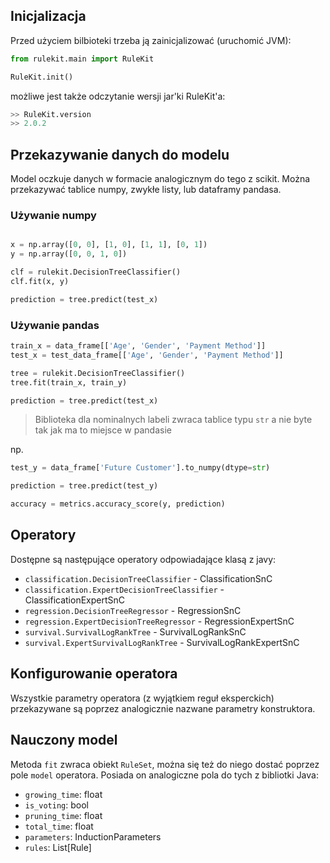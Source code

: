 ## Inicjalizacja

Przed użyciem bilbioteki trzeba ją zainicjalizować (uruchomić JVM):

```python
from rulekit.main import RuleKit

RuleKit.init()
```

możliwe jest także odczytanie wersji jar'ki RuleKit'a:

```python
>> RuleKit.version
>> 2.0.2
```

## Przekazywanie danych do modelu

Model oczkuje danych w formacie analogicznym do tego z scikit. Można przekazywać tablice numpy, zwykłe listy, lub dataframy pandasa. 

### Używanie numpy

```python

x = np.array([0, 0], [1, 0], [1, 1], [0, 1])
y = np.array([0, 0, 1, 0])

clf = rulekit.DecisionTreeClassifier()
clf.fit(x, y)

prediction = tree.predict(test_x)
```

### Używanie pandas

```python
train_x = data_frame[['Age', 'Gender', 'Payment Method']]
test_x = test_data_frame[['Age', 'Gender', 'Payment Method']]

tree = rulekit.DecisionTreeClassifier()
tree.fit(train_x, train_y)

prediction = tree.predict(test_x)
```

> Biblioteka dla nominalnych labeli zwraca tablice typu `str` a nie byte tak jak ma to miejsce w pandasie

np.
```python
test_y = data_frame['Future Customer'].to_numpy(dtype=str)

prediction = tree.predict(test_y)

accuracy = metrics.accuracy_score(y, prediction)
```

## Operatory

Dostępne są następujące operatory odpowiadające klasą z javy:
* `classification.DecisionTreeClassifier` - ClassificationSnC
* `classification.ExpertDecisionTreeClassifier` - ClassificationExpertSnC
* `regression.DecisionTreeRegressor` - RegressionSnC
* `regression.ExpertDecisionTreeRegressor` - RegressionExpertSnC
* `survival.SurvivalLogRankTree` - SurvivalLogRankSnC
* `survival.ExpertSurvivalLogRankTree` - SurvivalLogRankExpertSnC

## Konfigurowanie operatora

Wszystkie parametry operatora (z wyjątkiem reguł eksperckich) przekazywane są poprzez analogicznie nazwane parametry konstruktora.

## Nauczony model

Metoda `fit` zwraca obiekt `RuleSet`, można się też do niego dostać poprzez pole `model` operatora. Posiada on analogiczne pola do tych z bibliotki Java:
* `growing_time`: float
* `is_voting`: bool
* `pruning_time`: float
* `total_time`: float
* `parameters`: InductionParameters
* `rules`: List[Rule]
